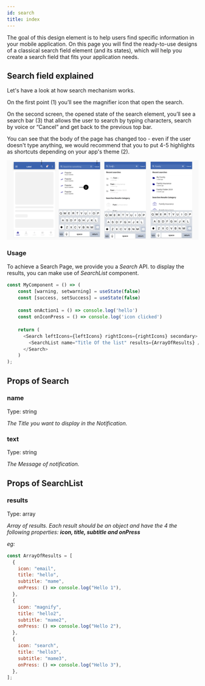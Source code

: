 ```yaml
---
id: search
title: index
---
```


The goal of this design element is to help users find specific information in your mobile application. On this page you will find the ready-to-use designs of a classical search field element (and its states), which will help you create a search field that fits your application needs.


## Search field explained

Let's have a look at how search mechanism works.

On the first point (1) you’ll see the magnifier icon that open the search.

On the second screen, the opened state of the search element, you’ll see a search bar (3) that allows the user to search by typing characters, search by voice or “Cancel” and get back to the previous top bar.

You can see that the body of the page has changed too - even if the user doesn't type anything, we would recommend that you to put 4-5 highlights as shortcuts depending on your app's theme (2).


![img](../static/img/sss.png)

### Usage

To achieve a Search Page, we provide you a _Search_ API. to display the results, you can make use of _SearchList_ component. 

````javascript
const MyComponent = () => (
    const [warning, setwarning] = useState(false)
    const [success, setSuccess] = useState(false)
    
    const onAction1 = () => console.log('hello')
    const onIconPress = () => console.log('icon clicked')

    return (
      <Search leftIcons={leftIcons} rightIcons={rightIcons} secondary>
        <SearchList name="Title Of the list" results={ArrayOfResults} />
      </Search>
    )
);

````

## Props of Search 

### name
Type: string

_The Title you want to display in the Notification._


### text
Type: string

_The Message of notification._



## Props of SearchList

### results
Type: array

_Array of results. Each result should be an object and have the 4 the following properties: **icon, title, subtitle and onPress**_

_eg:_
````javascript
const ArrayOfResults = [
  {
    icon: "email",
    title: "hello",
    subtitle: "mame",
    onPress: () => console.log("Hello 1"),
  },
  {
    icon: "magnify",
    title: "hello2",
    subtitle: "mame2",
    onPress: () => console.log("Hello 2"),
  },
  {
    icon: "search",
    title: "hello3",
    subtitle: "mame3",
    onPress: () => console.log("Hello 3"),
  },
];
````